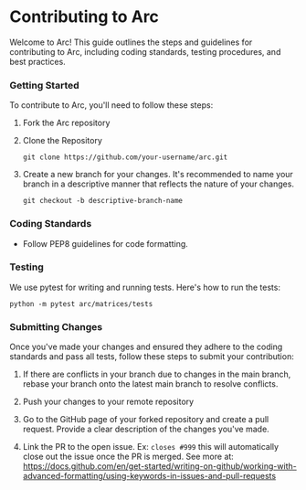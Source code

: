 
# Contributing to Arc

Welcome to Arc! This guide outlines the steps and guidelines for contributing to Arc, including coding standards, testing procedures, and best practices.

### Getting Started

To contribute to Arc, you'll need to follow these steps:

1. Fork the Arc repository

2. Clone the Repository
   ```
   git clone https://github.com/your-username/arc.git
   ```

3. Create a new branch for your changes. It's recommended to name your branch in a descriptive manner that reflects the nature of your changes.
   ```
   git checkout -b descriptive-branch-name
   ```

### Coding Standards
  
- Follow PEP8 guidelines for code formatting.

### Testing

We use pytest for writing and running tests. Here's how to run the tests:
```
python -m pytest arc/matrices/tests
```

### Submitting Changes

Once you've made your changes and ensured they adhere to the coding standards and pass all tests, follow these steps to submit your contribution:

1. If there are conflicts in your branch due to changes in the main branch, rebase your branch onto the latest main branch to resolve conflicts.

2. Push your changes to your remote repository

3. Go to the GitHub page of your forked repository and create a pull request. Provide a clear description of the changes you've made.

4. Link the PR to the open issue. Ex: `closes #999` this will automatically close out the issue once the PR is merged. See more at: https://docs.github.com/en/get-started/writing-on-github/working-with-advanced-formatting/using-keywords-in-issues-and-pull-requests

